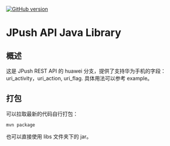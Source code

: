 [![GitHub version](https://badge.fury.io/gh/jpush%2Fjpush-api-java-client.svg)](http://badge.fury.io/gh/jpush%2Fjpush-api-java-client)

# JPush API Java Library

## 概述

这是 JPush REST API 的 huawei 分支，提供了支持华为手机的字段：uri_activity，uri_action, uri_flag. 具体用法可以参考 example。

## 打包

可以拉取最新的代码自行打包：
```
mvn package
```

也可以直接使用 libs 文件夹下的 jar。
